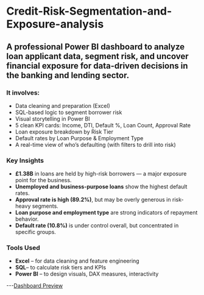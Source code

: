 # Credit-Risk-Segmentation-and-Exposure-analysis

## A professional Power BI dashboard to analyze loan applicant data, segment risk, and uncover financial exposure for data-driven decisions in the banking and lending sector.


### It involves:
- Data cleaning and preparation (Excel)
- SQL-based logic to segment borrower risk
- Visual storytelling in Power BI
- 5 clean KPI cards: Income, DTI, Default %, Loan Count, Approval Rate  
- Loan exposure breakdown by Risk Tier  
- Default rates by Loan Purpose & Employment Type  
- A real-time view of who’s defaulting (with filters to drill into risk)

### Key Insights

- **£1.38B** in loans are held by high-risk borrowers — a major exposure point for the business.
- **Unemployed and business-purpose loans** show the highest default rates.
- **Approval rate is high (89.2%)**, but may be overly generous in risk-heavy segments.
- **Loan purpose and employment type** are strong indicators of repayment behavior.
- **Default rate (10.8%)** is under control overall, but concentrated in specific groups.

### Tools Used

- **Excel** – for data cleaning and feature engineering  
- **SQL**– to calculate risk tiers and KPIs  
- **Power BI** – to design visuals, DAX measures, interactivity

---[Dashboard Preview](https://github.com/ashwinibn3/Credit-Risk-Segmentation-and-Exposure-analysis/blob/main/dashboard%20risk%20project.PNG?raw=true)
